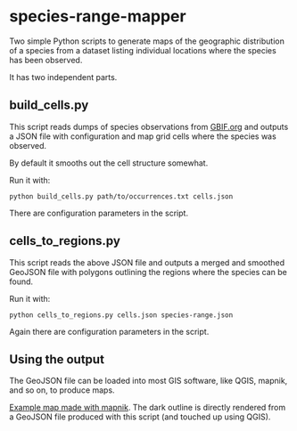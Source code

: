 
# species-range-mapper

Two simple Python scripts to generate maps of the geographic
distribution of a species from a dataset listing individual locations
where the species has been observed.

It has two independent parts.

## build_cells.py

This script reads dumps of species observations from
[GBIF.org](https://www.gbif.org/) and outputs a JSON file with
configuration and map grid cells where the species was observed.

By default it smooths out the cell structure somewhat.

Run it with:

```
python build_cells.py path/to/occurrences.txt cells.json
```

There are configuration parameters in the script.

## cells_to_regions.py

This script reads the above JSON file and outputs a merged and
smoothed GeoJSON file with polygons outlining the regions where the
species can be found.

Run it with:

```
python cells_to_regions.py cells.json species-range.json
```

Again there are configuration parameters in the script.

## Using the output

The GeoJSON file can be loaded into most GIS software, like QGIS,
mapnik, and so on, to produce maps.

[Example map made with
mapnik](https://commons.wikimedia.org/wiki/File:Myrica-gale-distribution-map.svg). The
dark outline is directly rendered from a GeoJSON file produced with
this script (and touched up using QGIS).
